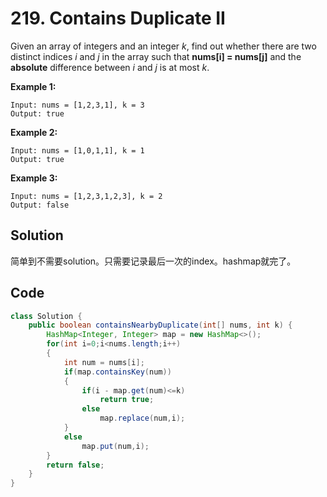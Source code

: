# 219. Contains Duplicate II

Given an array of integers and an integer *k*, find out whether there are two distinct indices *i* and *j* in the array such that **nums[i] = nums[j]** and the **absolute** difference between *i* and *j* is at most *k*.

**Example 1:**

```
Input: nums = [1,2,3,1], k = 3
Output: true
```

**Example 2:**

```
Input: nums = [1,0,1,1], k = 1
Output: true
```

**Example 3:**

```
Input: nums = [1,2,3,1,2,3], k = 2
Output: false
```



## Solution

简单到不需要solution。只需要记录最后一次的index。hashmap就完了。



## Code

```java
class Solution {
    public boolean containsNearbyDuplicate(int[] nums, int k) {
        HashMap<Integer, Integer> map = new HashMap<>();
        for(int i=0;i<nums.length;i++)
        {
            int num = nums[i];
            if(map.containsKey(num))
            {
                if(i - map.get(num)<=k)
                    return true;
                else
                    map.replace(num,i);
            }
            else
                map.put(num,i);
        }
        return false;
    }
}
```

